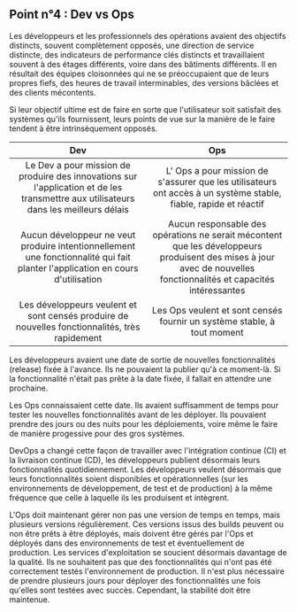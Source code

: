 ## Point n°4 : Dev vs Ops

Les développeurs et les professionnels des opérations avaient des objectifs distincts, souvent complètement opposés, une direction de service distincte, des indicateurs de performance clés distincts et travaillaient souvent à des étages différents, voire dans des bâtiments différents. Il en résultait des équipes cloisonnées qui ne se préoccupaient que de leurs propres fiefs, des heures de travail interminables, des versions bâclées et des clients mécontents.

Si leur objectif ultime est de faire en sorte que l'utilisateur soit satisfait des systèmes qu'ils fournissent, leurs points de vue sur la manière de le faire tendent à être intrinsèquement opposés.


| Dev  | Ops |
| :---------------: | :-----:|
| Le Dev a pour mission de produire des innovations sur l'application et de les transmettre aux utilisateurs dans les meilleurs délais  |L' Ops a pour mission de s'assurer que les utilisateurs ont accès à un système stable, fiable, rapide et réactif |
| Aucun développeur ne veut produire intentionnellement une fonctionnalité qui fait planter l'application en cours d'utilisation  | Aucun responsable des opérations ne serait mécontent que les développeurs produisent des mises à jour avec de nouvelles fonctionnalités et capacités intéressantes |
| Les développeurs veulent et sont censés produire de nouvelles fonctionnalités, très rapidement  | Les Ops veulent et sont censés fournir un système stable, à tout moment|

Les développeurs avaient une date de sortie de nouvelles fonctionnalités (release) fixée à l'avance. Ils ne pouvaient la publier qu'à ce moment-là. Si la fonctionnalité n'était pas prête à la date fixée, il fallait en attendre une prochaine.

Les Ops connaissaient cette date. Ils avaient suffisamment de temps pour tester les nouvelles fonctionnalités avant de les déployer. Ils pouvaient prendre des jours ou des nuits pour les déploiements, voire même le faire de manière progessive pour des gros systèmes.

DevOps a changé cette façon de travailler avec l'intégration continue (CI) et la livraison continue (CD), les développeurs publient désormais leurs fonctionnalités quotidiennement. Les développeurs veulent désormais que leurs fonctionnalités soient disponibles et opérationnelles (sur les environnements de développement, de test et de production) à la même fréquence que celle à laquelle ils les produisent et intègrent.

L'Ops doit maintenant gérer non pas une version de temps en temps, mais plusieurs versions régulièrement. Ces versions issus des builds peuvent ou non être prêts à être déployés, mais doivent être gérés par l'Ops et déployés dans des environnements de test et éventuellement de production. Les services d'exploitation se soucient désormais davantage de la qualité. Ils ne souhaitent pas que des fonctionnalités qui n'ont pas été correctement testés l'environnement de production. Il n'est plus nécessaire de prendre plusieurs jours pour déployer des fonctionnalités une fois qu'elles sont testées avec succès. Cependant, la stabilité doit être maintenue.